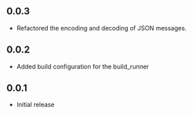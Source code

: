 ## 0.0.3

* Refactored the encoding and decoding of JSON messages.

## 0.0.2

* Added build configuration for the build_runner

## 0.0.1

* Initial release
